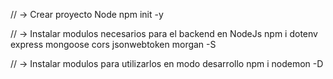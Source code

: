 // -> Crear proyecto Node
npm init -y

// -> Instalar modulos necesarios para el backend en NodeJs
npm i dotenv express mongoose cors jsonwebtoken morgan -S

// -> Instalar modulos para utilizarlos en modo desarrollo
npm i nodemon -D

